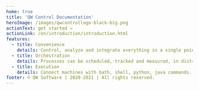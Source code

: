 ```yaml
---
home: true
title: 'QW Control Documentation'
heroImage: /images/qwcontrollogo-black-big.png
actionText: get started →
actionLink: /en/introduction/introduction.html
features:
  - title: Convenience
    details: Control, analyze and integrate everything in a single point of control in real time, through a graphical interface with security, encryption and access control.
  - title: Orchestration
    details: Processes can be scheduled, tracked and measured, in distributed and mainframe environments, generating alerts whenever a process fails.
  - title: Execution
    details: Connect machines with bath, shell, python, java commands. Transfer documents securely via FTP(s), HTTP(s), Odette and FDS.
footer: © QW Software | 2020-2021 | All rights reserved.
---
```


